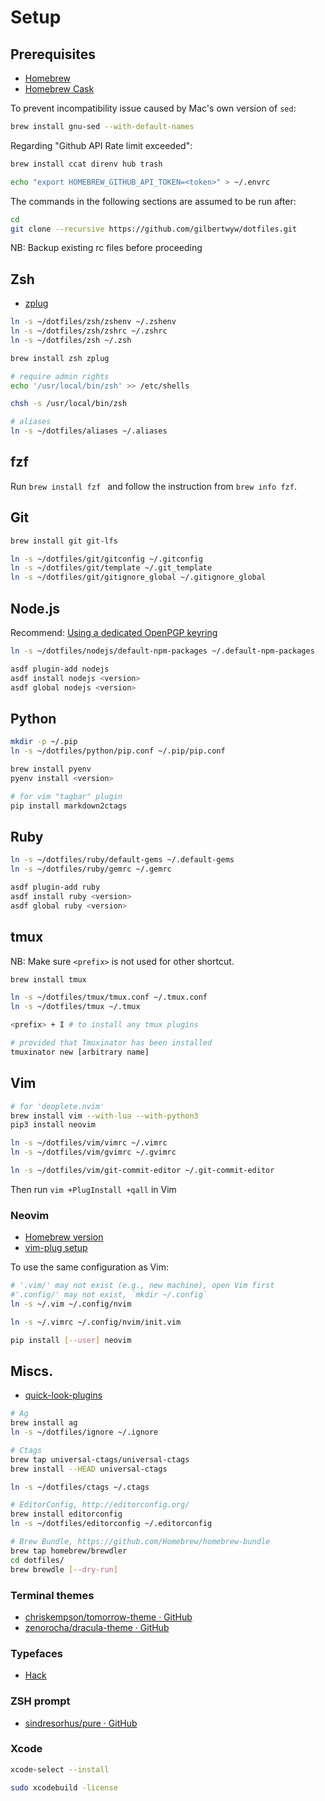 # Setup

## Prerequisites

- [Homebrew](http://brew.sh/)
- [Homebrew Cask](https://caskroom.github.io/)

To prevent incompatibility issue caused by Mac's own version of `sed`:

```sh
brew install gnu-sed --with-default-names
```

Regarding "Github API Rate limit exceeded":

```sh
brew install ccat direnv hub trash

echo "export HOMEBREW_GITHUB_API_TOKEN=<token>" > ~/.envrc
```

The commands in the following sections are assumed to be run after:

```sh
cd
git clone --recursive https://github.com/gilbertwyw/dotfiles.git
```

NB: Backup existing rc files before proceeding

## Zsh

- [zplug](https://github.com/zplug/zplug)

```sh
ln -s ~/dotfiles/zsh/zshenv ~/.zshenv
ln -s ~/dotfiles/zsh/zshrc ~/.zshrc
ln -s ~/dotfiles/zsh ~/.zsh

brew install zsh zplug

# require admin rights
echo '/usr/local/bin/zsh' >> /etc/shells

chsh -s /usr/local/bin/zsh

# aliases
ln -s ~/dotfiles/aliases ~/.aliases
```

## fzf

Run `brew install fzf ` and follow the instruction from `brew info fzf`.

## Git

```sh
brew install git git-lfs

ln -s ~/dotfiles/git/gitconfig ~/.gitconfig
ln -s ~/dotfiles/git/template ~/.git_template
ln -s ~/dotfiles/git/gitignore_global ~/.gitignore_global
```

## Node.js

Recommend: [Using a dedicated OpenPGP keyring](https://github.com/asdf-vm/asdf-nodejs#using-a-dedicated-openpgp-keyring)

```sh
ln -s ~/dotfiles/nodejs/default-npm-packages ~/.default-npm-packages

asdf plugin-add nodejs
asdf install nodejs <version>
asdf global nodejs <version>
```

## Python

```sh
mkdir -p ~/.pip
ln -s ~/dotfiles/python/pip.conf ~/.pip/pip.conf
```

```sh
brew install pyenv
pyenv install <version>

# for vim "tagbar" plugin
pip install markdown2ctags
```

## Ruby

```sh
ln -s ~/dotfiles/ruby/default-gems ~/.default-gems
ln -s ~/dotfiles/ruby/gemrc ~/.gemrc

asdf plugin-add ruby
asdf install ruby <version>
asdf global ruby <version>
```

## tmux

NB: Make sure `<prefix>` is not used for other shortcut.

```sh
brew install tmux

ln -s ~/dotfiles/tmux/tmux.conf ~/.tmux.conf
ln -s ~/dotfiles/tmux ~/.tmux

<prefix> + I # to install any tmux plugins

# provided that Tmuxinator has been installed
tmuxinator new [arbitrary name]
```

## Vim

```sh
# for 'deoplete.nvim'
brew install vim --with-lua --with-python3
pip3 install neovim

ln -s ~/dotfiles/vim/vimrc ~/.vimrc
ln -s ~/dotfiles/vim/gvimrc ~/.gvimrc

ln -s ~/dotfiles/vim/git-commit-editor ~/.git-commit-editor
```

Then run `vim +PlugInstall +qall` in Vim

### Neovim 

- [Homebrew version](https://github.com/neovim/homebrew-neovim/blob/master/README.md)
- [vim-plug setup](https://github.com/junegunn/vim-plug#neovim)

To use the same configuration as Vim:

```sh
# '.vim/' may not exist (e.g., new machine), open Vim first
#'.config/' may not exist, `mkdir ~/.config`
ln -s ~/.vim ~/.config/nvim

ln -s ~/.vimrc ~/.config/nvim/init.vim

pip install [--user] neovim
```

## Miscs.

- [quick-look-plugins](https://github.com/sindresorhus/quick-look-plugins#install-all)

```sh
# Ag
brew install ag
ln -s ~/dotfiles/ignore ~/.ignore

# Ctags
brew tap universal-ctags/universal-ctags
brew install --HEAD universal-ctags

ln -s ~/dotfiles/ctags ~/.ctags

# EditorConfig, http://editorconfig.org/
brew install editorconfig
ln -s ~/dotfiles/editorconfig ~/.editorconfig

# Brew Bundle, https://github.com/Homebrew/homebrew-bundle
brew tap homebrew/brewdler
cd dotfiles/
brew brewdle [--dry-run]
```

### Terminal themes

- [chriskempson/tomorrow-theme · GitHub](https://github.com/chriskempson/tomorrow-theme)
- [zenorocha/dracula-theme · GitHub](https://github.com/zenorocha/dracula-theme)

### Typefaces

- [Hack](https://github.com/chrissimpkins/Hack#os-x)

### ZSH prompt

- [sindresorhus/pure · GitHub](https://github.com/sindresorhus/pure)

### Xcode

```sh
xcode-select --install

sudo xcodebuild -license
```

